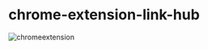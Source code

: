 # chrome-extension-link-hub
![chromeextension](https://user-images.githubusercontent.com/68555108/163876676-fe6ad99e-1405-4391-9730-be5d7cf8863d.PNG)
